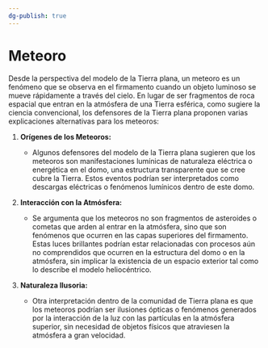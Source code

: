 ```yaml
---
dg-publish: true
---
```

# Meteoro

Desde la perspectiva del modelo de la Tierra plana, un meteoro es un fenómeno que se observa en el firmamento cuando un objeto luminoso se mueve rápidamente a través del cielo. En lugar de ser fragmentos de roca espacial que entran en la atmósfera de una Tierra esférica, como sugiere la ciencia convencional, los defensores de la Tierra plana proponen varias explicaciones alternativas para los meteoros:

1. **Orígenes de los Meteoros:**
   - Algunos defensores del modelo de la Tierra plana sugieren que los meteoros son manifestaciones lumínicas de naturaleza eléctrica o energética en el domo, una estructura transparente que se cree cubre la Tierra. Estos eventos podrían ser interpretados como descargas eléctricas o fenómenos lumínicos dentro de este domo.

2. **Interacción con la Atmósfera:**
   - Se argumenta que los meteoros no son fragmentos de asteroides o cometas que arden al entrar en la atmósfera, sino que son fenómenos que ocurren en las capas superiores del firmamento. Estas luces brillantes podrían estar relacionadas con procesos aún no comprendidos que ocurren en la estructura del domo o en la atmósfera, sin implicar la existencia de un espacio exterior tal como lo describe el modelo heliocéntrico.

3. **Naturaleza Ilusoria:**
   - Otra interpretación dentro de la comunidad de Tierra plana es que los meteoros podrían ser ilusiones ópticas o fenómenos generados por la interacción de la luz con las partículas en la atmósfera superior, sin necesidad de objetos físicos que atraviesen la atmósfera a gran velocidad.

<!--
¿Qué son las Perseidas? ¿restos de un asteroide y se dan una fecha determinada porque porque la Tierra pasa por una zona de polvo que se encuentra en una órbita estable por gravedad?
-->
